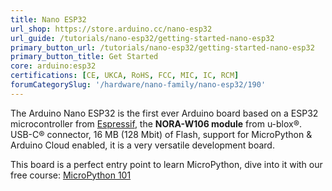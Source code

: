 ```yaml
---
title: Nano ESP32
url_shop: https://store.arduino.cc/nano-esp32
url_guide: /tutorials/nano-esp32/getting-started-nano-esp32
primary_button_url: /tutorials/nano-esp32/getting-started-nano-esp32
primary_button_title: Get Started
core: arduino:esp32
certifications: [CE, UKCA, RoHS, FCC, MIC, IC, RCM]
forumCategorySlug: '/hardware/nano-family/nano-esp32/190'
---
```


The Arduino Nano ESP32 is the first ever Arduino board based on a ESP32 microcontroller from [Espressif](https://www.espressif.com/en/products/socs/esp32), the **NORA-W106 module** from u-blox®. USB-C® connector, 16 MB (128 Mbit) of Flash, support for MicroPython & Arduino Cloud enabled, it is a very versatile development board.

This board is a perfect entry point to learn MicroPython, dive into it with our free course: [MicroPython 101](/micropython-course)